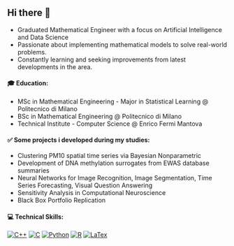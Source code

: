 ## Hi there 👋


- Graduated Mathematical Engineer with a focus on Artificial Intelligence and Data Science<!-- Statistical, Machine, and Deep Learning.-->
- Passionate about implementing mathematical models to solve real-world problems. <!-- , with focus on finance and health sciences. -->
- Constantly learning and seeking improvements from latest developments in the area. <!-- keeping track of the latest developments in these areas.. -->

#### 🎓 Education:
- MSc in Mathematical Engineering - Major in Statistical Learning @ Politecnico di Milano
- BSc in Mathematical Engineering @ Politecnico di Milano
- Technical Institute - Computer Science @ Enrico Fermi Mantova

#### ✅ Some projects i developed during my studies:
- Clustering PM10 spatial time series via Bayesian Nonparametric
- Development of DNA methylation surrogates from EWAS database summaries
- Neural Networks for Image Recognition, Image Segmentation, Time Series Forecasting, Visual Question Answering
- Sensitivity Analysis in Computational Neuroscience
- Black Box Portfolio Replication

#### 💻 Technical Skills:
[![C++](https://img.shields.io/badge/C%2B%2B-00599C?style=for-the-badge&logo=c%2B%2B&logoColor=white)]() 
[![C](	https://img.shields.io/badge/C-00599C?style=for-the-badge&logo=c&logoColor=white)]() 
[![Python](https://img.shields.io/badge/Python-FFD43B?style=for-the-badge&logo=python&logoColor=blue)]()
[![R](https://img.shields.io/badge/R-276DC3?style=for-the-badge&logo=r&logoColor=white)]() 
[![LaTex](https://img.shields.io/badge/LaTeX-47A141?style=for-the-badge&logo=LaTeX&logoColor=white)]()

<!--
**DavideCarne/DavideCarne** is a ✨ _special_ ✨ repository because its `README.md` (this file) appears on your GitHub profile.

#### 🔗 Contacts:
[![Email](https://img.shields.io/badge/Gmail-D14836?style=for-the-badge&logo=gmail&logoColor=white)](mailto:davide1.carnevali@mail.polimi.it) 
[![LinkedIn](https://img.shields.io/badge/LinkedIn-0077B5?style=for-the-badge&logo=linkedin&logoColor=white)](https://www.linkedin.com/in/davide-carnevali/)

Here are some ideas to get you started:

- 🔭 I’m currently working on ...
- 🌱 I’m currently learning ...
- 👯 I’m looking to collaborate on ...
- 🤔 I’m looking for help with ...
- 💬 Ask me about ...
- 📫 How to reach me: ...
- 😄 Pronouns: ...
- ⚡ Fun fact: ...
- 📊 Interested in exploring the intersection of statistics, mathematics, and computer science.
- Experienced in implementing machine learning algorithms and data analysis techniques.
-->
